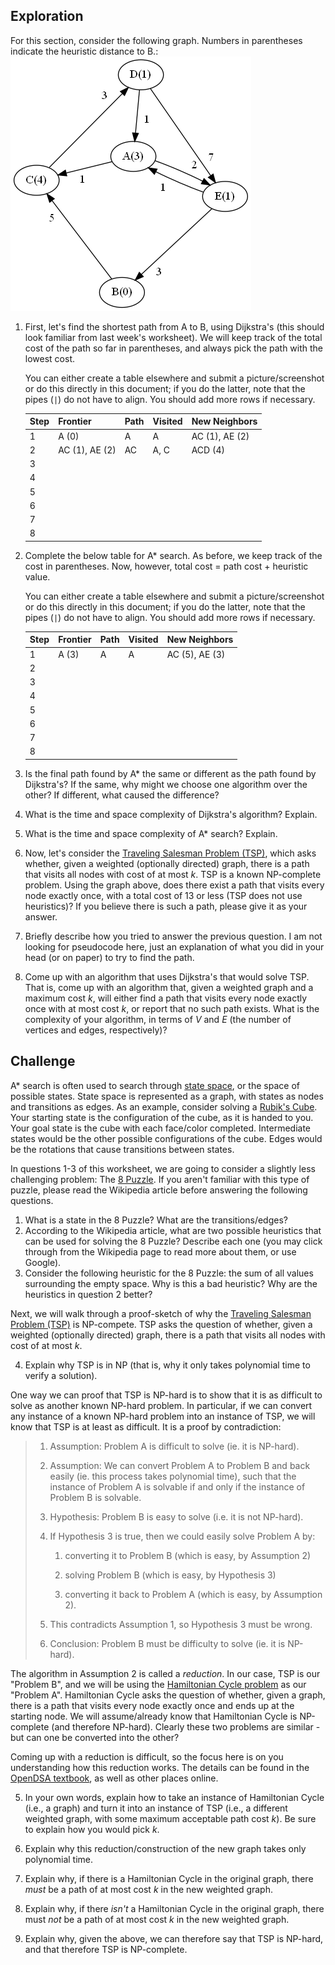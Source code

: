 ## Exploration
For this section, consider the following graph. Numbers in parentheses indicate the heuristic distance to B.:
![](graph.png)

1. First, let's find the shortest path from A to B, using Dijkstra's (this should look familiar from last week's worksheet). We will keep track of the total cost of the path so far in parentheses, and always pick the path with the lowest cost.
   
   You can either create a table elsewhere and submit a picture/screenshot or do this directly in this document; if you do the latter, note that the pipes (`|`) do not have to align. You should add more rows if necessary.
  
   | Step |    Frontier    | Path | Visited |   New Neighbors  |
    | ---- | -------------- | ---- | ------- | ---------------- |
    | 1    | A (0)          | A    | A       | AC (1), AE (2)   |
    | 2    | AC (1), AE (2) | AC   | A, C    | ACD (4)          |
    | 3    |                |      |         |                  |
    | 4    |                |      |         |                  |
    | 5    |                |      |         |                  |
    | 6    |                |      |         |                  |
    | 7    |                |      |         |                  |
    | 8    |                |      |         |                  |

2. Complete the below table for A* search. As before, we keep track of the cost in parentheses. Now, however, total cost = path cost + heuristic value.
   
   You can either create a table elsewhere and submit a picture/screenshot or do this directly in this document; if you do the latter, note that the pipes (`|`) do not have to align. You should add more rows if necessary.

   | Step |    Frontier    | Path | Visited |   New Neighbors  |
    | ---- | -------------- | ---- | ------- | ---------------- |
    | 1    | A (3)          | A    | A       | AC (5), AE (3)   |
    | 2    |                |      |         |                  |
    | 3    |                |      |         |                  |
    | 4    |                |      |         |                  |
    | 5    |                |      |         |                  |
    | 6    |                |      |         |                  |
    | 7    |                |      |         |                  |
    | 8    |                |      |         |                  |

3. Is the final path found by A* the same or different as the path found by Dijkstra's? If the same, why might we choose one algorithm over the other? If different, what caused the difference?
4. What is the time and space complexity of Dijkstra's algorithm? Explain.
5. What is the time and space complexity of A* search? Explain.
6. Now, let's consider the [Traveling Salesman Problem (TSP)](https://opendsa-server.cs.vt.edu/ODSA/Books/Everything/html/TSP.html), which asks whether, given a weighted (optionally directed) graph, there is a path that visits all nodes with cost of at most *k*. TSP is a known NP-complete problem.
Using the graph above, does there exist a path that visits every node exactly once, with a total cost of 13 or less (TSP does not use heuristics)? If you believe there is such a path, please give it as your answer.
7. Briefly describe how you tried to answer the previous question. I am not looking for pseudocode here, just an explanation of what you did in your head (or on paper) to try to find the path.
8. Come up with an algorithm that uses Dijkstra's that would solve TSP. That is, come up with an algorithm that, given a weighted graph and a maximum cost *k*, will either find a path that visits every node exactly once with at most cost *k*, or report that no such path exists. What is the complexity of your algorithm, in terms of *V* and *E* (the number of vertices and edges, respectively)?
## Challenge

A* search is often used to search through [state space](https://en.wikipedia.org/wiki/State_space), or the space of possible states. State space is represented as a graph, with states as nodes and transitions as edges. As an example, consider solving a [Rubik's Cube](https://en.wikipedia.org/wiki/Rubik%27s_Cube). Your starting state is the configuration of the cube, as it is handed to you. Your goal state is the cube with each face/color completed. Intermediate states would be the other possible configurations of the cube. Edges would be the rotations that cause transitions between states.

In questions 1-3 of this worksheet, we are going to consider a slightly less challenging problem: The [8 Puzzle](https://en.wikipedia.org/wiki/15_puzzle). If you aren't familiar with this type of puzzle, please read the Wikipedia article before answering the following questions.

1. What is a state in the 8 Puzzle? What are the transitions/edges?
2. According to the Wikipedia article, what are two possible heuristics that can be used for solving the 8 Puzzle? Describe each one (you may click through from the Wikipedia page to read more about them, or use Google).
3. Consider the following heuristic for the 8 Puzzle: the sum of all values surrounding the empty space. Why is this a bad heuristic? Why are the heuristics in question 2 better?  

Next, we will walk through a proof-sketch of why the [Traveling Salesman Problem (TSP)](https://opendsa-server.cs.vt.edu/ODSA/Books/Everything/html/TSP.html) is NP-compete. TSP asks the question of whether, given a weighted (optionally directed) graph, there is a path that visits all nodes with cost of at most *k*.  

4. Explain why TSP is in NP (that is, why it only takes polynomial time to verify a solution).

One way we can proof that TSP is NP-hard is to show that it is as difficult to solve as another known NP-hard problem. In particular, if we can convert any instance of a known NP-hard problem into an instance of TSP, we will know that TSP is at least as difficult. It is a proof by contradiction:

> 1. Assumption: Problem A is difficult to solve (ie. it is NP-hard).
> 
> 2. Assumption: We can convert Problem A to Problem B and back easily (ie. this process takes polynomial time), such that the instance of Problem A is solvable if and only if the instance of Problem B is solvable.
> 
> 3. Hypothesis: Problem B is easy to solve (i.e. it is not NP-hard).
> 
> 4. If Hypothesis 3 is true, then we could easily solve Problem A by:
> 
>     1. converting it to Problem B (which is easy, by Assumption 2)
> 
>     2. solving Problem B (which is easy, by Hypothesis 3)
> 
>     3. converting it back to Problem A (which is easy, by Assumption 2).
> 
> 5. This contradicts Assumption 1, so Hypothesis 3 must be wrong.
> 
> 6. Conclusion: Problem B must be difficulty to solve (ie. it is NP-hard).

The algorithm in Assumption 2 is called a *reduction*. In our case, TSP is our "Problem B", and we will be using the [Hamiltonian Cycle problem](https://opendsa-server.cs.vt.edu/ODSA/Books/Everything/html/hamiltonianCycle.html) as our "Problem A". Hamiltonian Cycle asks the question of whether, given a graph, there is a path that visits every node exactly once and ends up at the starting node. We will assume/already know that Hamiltonian Cycle is NP-complete (and therefore NP-hard). Clearly these two problems are similar - but can one be converted into the other?

Coming up with a reduction is difficult, so the focus here is on you understanding how this reduction works. The details can be found in the [OpenDSA textbook](https://opendsa-server.cs.vt.edu/ODSA/Books/Everything/html/hamiltonianCycle_to_TSP.html), as well as other places online.

5. In your own words, explain how to take an instance of Hamiltonian Cycle (i.e., a graph) and turn it into an instance of TSP (i.e., a different weighted graph, with some maximum acceptable path cost *k*). Be sure to explain how you would pick *k*.

6. Explain why this reduction/construction of the new graph takes only polynomial time.

7. Explain why, if there is a Hamiltonian Cycle in the original graph, there *must* be a path of at most cost *k* in the new weighted graph.

8. Explain why, if there *isn't* a Hamiltonian Cycle in the original graph, there must *not* be a path of at most cost *k* in the new weighted graph.

9. Explain why, given the above, we can therefore say that TSP is NP-hard, and that therefore TSP is NP-complete.
